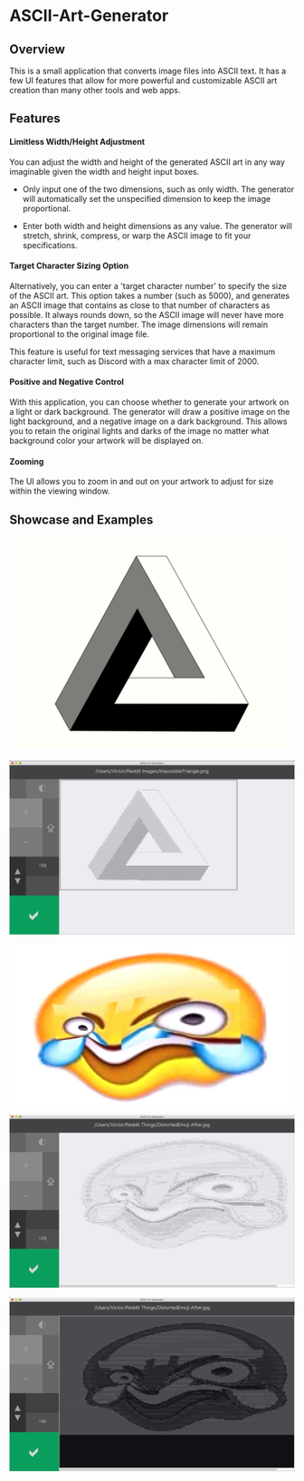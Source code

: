 # ASCII-Art-Generator

## Overview

This is a small application that converts image files into ASCII text.
It has a few UI features that allow for more powerful and customizable
ASCII art creation than many other tools and web apps.

## Features

#### Limitless Width/Height Adjustment 
You can adjust the width and height of the generated ASCII art 
in any way imaginable given the width and height input boxes. 
- Only input one of the two dimensions, such as only width. The
generator will automatically set the unspecified dimension to keep
the image proportional.

- Enter both width and height dimensions as any value. The generator
will stretch, shrink, compress, or warp the ASCII image to fit your
specifications.


#### Target Character Sizing Option

Alternatively, you can enter a 'target character number' to specify
the size of the ASCII art. This option takes a number (such as 5000),
and generates an ASCII image that contains as close to that number
of characters as possible. It always rounds down, so the ASCII image
will never have more characters than the target number. The image
 dimensions will remain proportional to the original image file.

This feature is useful for text messaging services that have a maximum
character limit, such as Discord with a max character limit of 2000.


#### Positive and Negative Control

With this application, you can choose whether to generate your artwork
 on a light or dark background. The generator will draw a positive image 
on the light background, and a negative image on a dark background. This
allows you to retain the original lights and darks of the image no matter
what background color your artwork will be displayed on.

#### Zooming

The UI allows you to zoom in and out on your artwork to adjust for size
within the viewing window.


## Showcase and Examples

![Alt text](https://github.com/VictorSuciu/README-Assets/blob/master/ASCII/ImpossibleTriangle.png "Original Image")

![Alt text](https://github.com/VictorSuciu/README-Assets/blob/master/ASCII/ASCII-App-Triangle.png "ASCII Art Inside Application")

![Alt text](https://github.com/VictorSuciu/README-Assets/blob/master/ASCII/DistortedEmoji-After.jpg "Original Image")

![Alt text](https://github.com/VictorSuciu/README-Assets/blob/master/ASCII/ASCII-App-Smiley-Light.png "Positive Background")

![Alt text](https://github.com/VictorSuciu/README-Assets/blob/master/ASCII/ASCII-App-Smiley-Dark.png "Negative Background")

